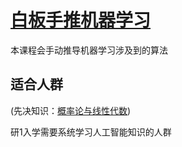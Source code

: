 # [白板手推机器学习](https://www.bilibili.com/video/BV1aE411o7qd/?spm_id_from=333.337.search-card.all.click&vd_source=3a105be1c934641f1fbc1fa622216783)
本课程会手动推导机器学习涉及到的算法
## 适合人群
(先决知识：[概率论与线性代数](../bilibili-whiteboard/introduction.md))

研1入学需要系统学习人工智能知识的人群

